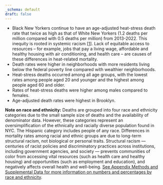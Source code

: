 ```yaml
---
_schema: default
draft: false
---
```

* Black New Yorkers continue to have an age-adjusted heat-stress death rate that twice as high as that of White New Yorkers (1.2 deaths per million compared with 0.5 deaths per million) from 2013-2022. This inequity is rooted in systemic racism [\[1\]](https://www.sciencedirect.com/science/article/pii/S014067361730569X?via%3Dihub). Lack of equitable access to resources – for example, jobs that pay a living wage, affordable and healthy housing with air conditioning, and health care – are causes of these differences in heat-related mortality.
* Death rates were higher in neighborhoods with more residents living below the federal poverty line compared with wealthier neighborhoods.
* Heat-stress deaths occurred among all age groups, with the lowest rates among people aged 20 and younger and the highest among people aged 60 and older.
* Rates of heat-stress deaths were higher among males compared to females.
* Age-adjusted death rates were highest in Brooklyn.


<div class="asidebox"><strong>Note on race and ethnicity:</strong> Deaths are grouped into four race and ethnicity categories due to the small sample size of deaths and the availability of denominator data. However, these categories represent an oversimplification of the ethnically and racially diverse population found in NYC. The Hispanic category includes people of any race. Differences in mortality rates among racial and ethnic groups are due to long-term structural racism, not biological or personal traits. Structural racism — centuries of racist policies and discriminatory practices across institutions, including government agencies, and society — prevents communities of color from accessing vital resources (such as health care and healthy housing) and opportunities (such as employment and education), and negatively affects overall health and well-being. <a href="2024-Heat-Mortality-Report-Appendix.pdf">See Appendix Methods and Supplemental Data for more information on numbers and percentages by race and ethnicity</a>.</div>